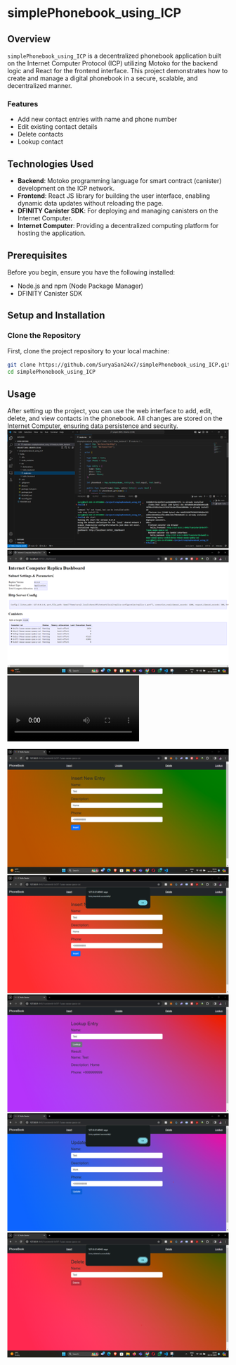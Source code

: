 # simplePhonebook_using_ICP

## Overview
`simplePhonebook_using_ICP` is a decentralized phonebook application built on the Internet Computer Protocol (ICP) utilizing Motoko for the backend logic and React for the frontend interface. This project demonstrates how to create and manage a digital phonebook in a secure, scalable, and decentralized manner.

### Features
- Add new contact entries with name and phone number
- Edit existing contact details
- Delete contacts
- Lookup contact

## Technologies Used
- **Backend**: Motoko programming language for smart contract (canister) development on the ICP network.
- **Frontend**: React JS library for building the user interface, enabling dynamic data updates without reloading the page.
- **DFINITY Canister SDK**: For deploying and managing canisters on the Internet Computer.
- **Internet Computer**: Providing a decentralized computing platform for hosting the application.

## Prerequisites
Before you begin, ensure you have the following installed:
- Node.js and npm (Node Package Manager)
- DFINITY Canister SDK

## Setup and Installation

### Clone the Repository
First, clone the project repository to your local machine:
```sh
git clone https://github.com/SuryaSan24x7/simplePhonebook_using_ICP.git
cd simplePhonebook_using_ICP
```

## Usage
After setting up the project, you can use the web interface to add, edit, delete, and view contacts in the phonebook. All changes are stored on the Internet Computer, ensuring data persistence and security.
![Flow](image.png)
![Dashboard: http://localhost:34793/_/dashboard](image-1.png)
<video controls src="20240306-1301-56.0876156.mp4" title="Demo Work Flow"></video>

![alt text](image-2.png)
![alt text](image-3.png)
![alt text](image-4.png)
![alt text](image-5.png)
![alt text](image-6.png)
